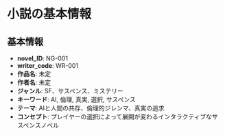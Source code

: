 # 小説の基本情報

## 基本情報
- **novel_ID**: NG-001
- **writer_code**: WR-001
- **作品名**: 未定
- **作者名**: 未定
- **ジャンル**: SF、サスペンス、ミステリー
- **キーワード**: AI, 倫理, 真実, 選択, サスペンス
- **テーマ**: AIと人間の共存、倫理的ジレンマ、真実の追求
- **コンセプト**: プレイヤーの選択によって展開が変わるインタラクティブなサスペンスノベル